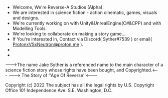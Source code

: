 -  Welcome, We're Reverse-A Studios (Alpha).
-  We are interested in science fiction - action cinematic, games, visuals and designs.
-  We're currently working on with Unity&UnrealEngine(C#&CPP) and with Modelling Tools.
-  We're looking to collaborate on making a story game...
-  If You're interested in, Contact via Discord( Syther#7539 ) or email( ProtonxVSxNeutron@proton.me ).
- 
-
--->The name Jake Syther is a referenced name to the main character of a science fiction story whose rights have been bought, and Copyrighted.<---
---> The Story of ''Age Of Reverse''<---




Copyright (c) 2022
The subject has all the legal rights
by U.S. Copyright Office
101 Independence Ave. S.E.
Washington, D.C.
